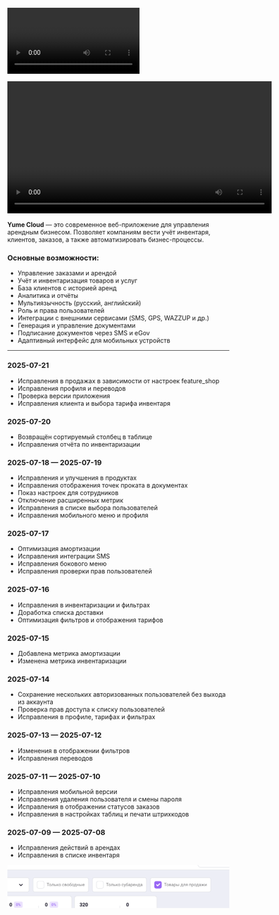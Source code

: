 ![Фильтр продуктов](https://raw.githubusercontent.com/yume-cloud/documentation/main/media/1.0.0-promo.mp4)


<video controls width="600">
  <source src="https://raw.githubusercontent.com/yume-cloud/documentation/main/media/1.0.0-promo.mp4" type="video/mp4">
  Your browser does not support the video tag.
</video>

**Yume Cloud** — это современное веб-приложение для управления арендным бизнесом. Позволяет компаниям вести учёт инвентаря, клиентов, заказов, а также автоматизировать бизнес-процессы.

### Основные возможности:
- Управление заказами и арендой
- Учёт и инвентаризация товаров и услуг
- База клиентов с историей аренд
- Аналитика и отчёты
- Мультиязычность (русский, английский)
- Роль и права пользователей
- Интеграции с внешними сервисами (SMS, GPS, WAZZUP и др.)
- Генерация и управление документами
- Подписание документов через SMS и eGov
- Адаптивный интерфейс для мобильных устройств

---

### 2025-07-21
- Исправления в продажах в зависимости от настроек feature_shop
- Исправления профиля и переводов
- Проверка версии приложения
- Исправления клиента и выбора тарифа инвентаря

### 2025-07-20
- Возвращён сортируемый столбец в таблице
- Исправления отчёта по инвентаризации

### 2025-07-18 — 2025-07-19
- Исправления и улучшения в продуктах
- Исправления отображения точек проката в документах
- Показ настроек для сотрудников
- Отключение расширенных метрик
- Исправления в списке выбора пользователей
- Исправления мобильного меню и профиля

### 2025-07-17
- Оптимизация амортизации
- Исправления интеграции SMS
- Исправления бокового меню
- Исправления проверки прав пользователей

### 2025-07-16
- Исправления в инвентаризации и фильтрах
- Доработка списка доставки
- Оптимизация фильтров и отображения тарифов

### 2025-07-15
- Добавлена метрика амортизации
- Изменена метрика инвентаризации

### 2025-07-14
- Сохранение нескольких авторизованных пользователей без выхода из аккаунта
- Проверка прав доступа к списку пользователей
- Исправления в профиле, тарифах и фильтрах

### 2025-07-13 — 2025-07-12
- Изменения в отображении фильтров
- Исправления переводов

### 2025-07-11 — 2025-07-10
- Исправления мобильной версии
- Исправления удаления пользователя и смены пароля
- Исправления в отображении статусов заказов
- Исправления в настройках таблиц и печати штрихкодов

### 2025-07-09 — 2025-07-08
- Исправления действий в арендах
- Исправления в списке инвентаря

![Фильтр продуктов](https://raw.githubusercontent.com/yume-cloud/documentation/main/media/1.0.0-filter.png)